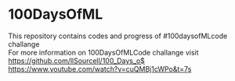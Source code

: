 # 100DaysOfML
This repository contains codes and progress of #100daysofMLcode challange  
For more information on 100DaysOfMLCode challange visit https://github.com/llSourcell/100_Days_o$
 https://www.youtube.com/watch?v=cuQMBj1cWPo&t=7s


